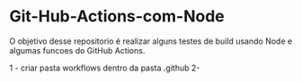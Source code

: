 # Git-Hub-Actions-com-Node
O objetivo desse repositorio é realizar alguns testes de build usando Node e algumas funcoes do GitHub Actions.

1 - criar pasta workflows dentro da pasta .github
2- 


